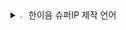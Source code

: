 <details>
<summary>
  <img src="https://raw.githubusercontent.com/Tarikul-Islam-Anik/Animated-Fluent-Emojis/master/Emojis/Hand%20gestures/Eyes.png" alt="Eyes" width="2%" /> 한이음 슈퍼IP 제작 언어
</summary>
   <br>
  
프론트엔드 : ![React](https://img.shields.io/badge/React-20232A?style=for-the-badge&logo=react&logoColor=61DAFB)
<hr>
백엔드 :![Node.Js](https://img.shields.io/badge/Node.js-43853D?style=for-the-badge&logo=node.js&logoColor=white)

</details>
